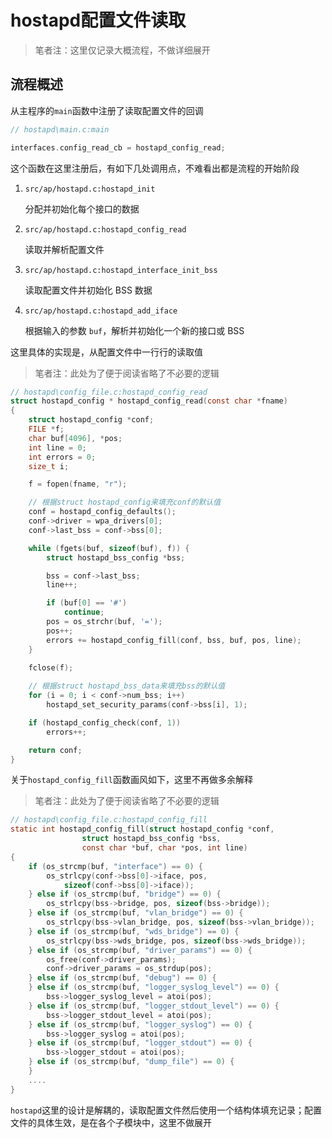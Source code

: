 # hostapd配置文件读取

> 笔者注：这里仅记录大概流程，不做详细展开



## 流程概述

从主程序的`main`函数中注册了读取配置文件的回调

```c
// hostapd\main.c:main

interfaces.config_read_cb = hostapd_config_read;
```

这个函数在这里注册后，有如下几处调用点，不难看出都是流程的开始阶段

1. `src/ap/hostapd.c:hostapd_init`

   分配并初始化每个接口的数据

2. `src/ap/hostapd.c:hostapd_config_read`

   读取并解析配置文件

3. `src/ap/hostapd.c:hostapd_interface_init_bss`

   读取配置文件并初始化 BSS 数据

4. `src/ap/hostapd.c:hostapd_add_iface`

   根据输入的参数 `buf`，解析并初始化一个新的接口或 BSS

这里具体的实现是，从配置文件中一行行的读取值

> 笔者注：此处为了便于阅读省略了不必要的逻辑

```c
// hostapd\config_file.c:hostapd_config_read
struct hostapd_config * hostapd_config_read(const char *fname)
{
    struct hostapd_config *conf;
    FILE *f;
    char buf[4096], *pos;
    int line = 0;
    int errors = 0;
    size_t i;

    f = fopen(fname, "r");

    // 根据struct hostapd_config来填充conf的默认值
    conf = hostapd_config_defaults();
    conf->driver = wpa_drivers[0];
    conf->last_bss = conf->bss[0];

    while (fgets(buf, sizeof(buf), f)) {
        struct hostapd_bss_config *bss;

        bss = conf->last_bss;
        line++;

        if (buf[0] == '#')
            continue;
        pos = os_strchr(buf, '=');
        pos++;
        errors += hostapd_config_fill(conf, bss, buf, pos, line);
    }

    fclose(f);
	
    // 根据struct hostapd_bss_data来填充bss的默认值
    for (i = 0; i < conf->num_bss; i++)
        hostapd_set_security_params(conf->bss[i], 1);

    if (hostapd_config_check(conf, 1))
        errors++;

    return conf;
}
```

关于`hostapd_config_fill`函数画风如下，这里不再做多余解释

> 笔者注：此处为了便于阅读省略了不必要的逻辑

```c
// hostapd\config_file.c:hostapd_config_fill
static int hostapd_config_fill(struct hostapd_config *conf,
                struct hostapd_bss_config *bss,
                const char *buf, char *pos, int line)
{
    if (os_strcmp(buf, "interface") == 0) {
        os_strlcpy(conf->bss[0]->iface, pos,
            sizeof(conf->bss[0]->iface));
    } else if (os_strcmp(buf, "bridge") == 0) {
        os_strlcpy(bss->bridge, pos, sizeof(bss->bridge));
    } else if (os_strcmp(buf, "vlan_bridge") == 0) {
        os_strlcpy(bss->vlan_bridge, pos, sizeof(bss->vlan_bridge));
    } else if (os_strcmp(buf, "wds_bridge") == 0) {
        os_strlcpy(bss->wds_bridge, pos, sizeof(bss->wds_bridge));
    } else if (os_strcmp(buf, "driver_params") == 0) {
        os_free(conf->driver_params);
        conf->driver_params = os_strdup(pos);
    } else if (os_strcmp(buf, "debug") == 0) {
    } else if (os_strcmp(buf, "logger_syslog_level") == 0) {
        bss->logger_syslog_level = atoi(pos);
    } else if (os_strcmp(buf, "logger_stdout_level") == 0) {
        bss->logger_stdout_level = atoi(pos);
    } else if (os_strcmp(buf, "logger_syslog") == 0) {
        bss->logger_syslog = atoi(pos);
    } else if (os_strcmp(buf, "logger_stdout") == 0) {
        bss->logger_stdout = atoi(pos);
    } else if (os_strcmp(buf, "dump_file") == 0) {
    }
    ....
}
```

`hostapd`这里的设计是解耦的，读取配置文件然后使用一个结构体填充记录；配置文件的具体生效，是在各个子模块中，这里不做展开
